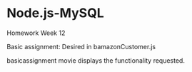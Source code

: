 # Node.js-MySQL
Homework Week 12

Basic assignment: Desired in bamazonCustomer.js

basicassignment movie displays the functionality requested.

